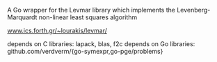 A Go wrapper for the Levmar library which implements the Levenberg-Marquardt non-linear least squares algorithm

www.ics.forth.gr/~lourakis/levmar/

depends on C libraries:   lapack, blas, f2c
depends on Go libraries:  github.com/verdverm/{go-symexpr,go-pge/problems}

